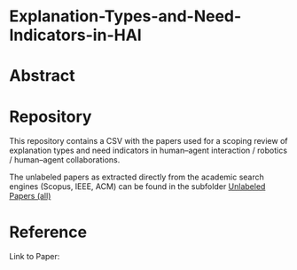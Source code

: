 # Explanation-Types-and-Need-Indicators-in-HAI

# Abstract

# Repository
This repository contains a CSV with the papers used for a scoping review of explanation types and need indicators in human–agent interaction / robotics / human–agent collaborations.

The unlabeled papers as extracted directly from the academic search engines (Scopus, IEEE, ACM) can be found in the subfolder [Unlabeled Papers (all)](https://github.com/lwachowiak/Explanation-Types-and-Need-Indicators-in-HAI/tree/main/Unlabeled%20Papers%20(all)%20)

# Reference 
Link to Paper:
